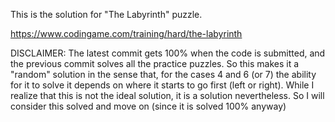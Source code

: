 This is the solution for "The Labyrinth" puzzle. 

https://www.codingame.com/training/hard/the-labyrinth

DISCLAIMER: The latest commit gets 100% when the code is submitted, and the previous commit solves all the practice puzzles.
So this makes it a "random" solution in the sense that, for the cases 4 and 6 (or 7) the ability for it to solve it depends on where
it starts to go first (left or right). 
While I realize that this is not the ideal solution, it is a solution nevertheless. So I will consider this solved and move on (since it is solved 100% anyway) 
